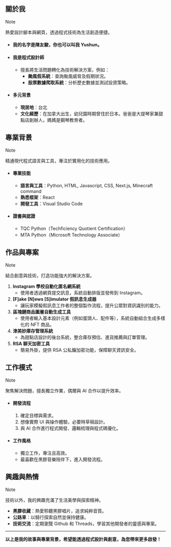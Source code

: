 ## 關於我

> [!NOTE]
> 熱愛設計腳本與網頁，透過程式技術為生活創造便捷。

- #### 我的名字是陳友駿，你也可以叫我 **Yushun**。
- #### 我是程式設計師
  - 擅長將生活問題轉化為技術解決方案，例如：
    - **颱風假系統**：查詢颱風威脅及假期狀況。
    - **股票數據爬取系統**：分析歷史數據並測試投資策略。
- #### 多元背景
  - **現居地**：台北
  - **文化經歷**：在加拿大出生，幼兒園時期曾住於日本。爸爸是大提琴家兼甜點店創辦人，媽媽是鋼琴教育者。

## 專業背景

> [!NOTE]
> 精通現代程式語言與工具，專注於實用化的技術應用。

- #### 專業技能
  - **語言與工具**：Python, HTML, Javascript, CSS, Next.js, Minecraft command
  - **熟悉框架**：React
  - **開發工具**：Visual Studio Code
- #### 證書與認證
  - TQC Python（Techficiency Quotient Certification）
  - MTA Python（Microsoft Technology Associate）

## 作品與專案

> [!NOTE]
> 結合創意與技術，打造功能強大的解決方案。

1. **Instagram 學校自動化匿名網系統**
   - 使用者透過網頁提交訊息，系統自動排版並發佈到 Instagram。
2. **[F]ake [N]ews [S]imulator 假訊息生成器**
   - 讓玩家模擬假訊息工作者的整個製作流程，提升公眾對資訊識別的能力。
3. **區塊鏈商品圖層自動生成工具**
   - 使用者輸入基本設計元素（例如蛋頭人、配件等），系統自動組合生成多樣化的 NFT 商品。
4. **津美妙庫存管理系統**
   - 為甜點店設計的後台系統，整合庫存預估、進貨推薦與訂單管理。
5. **RSA 聊天加密工具**
   - 簡易外掛，提供 RSA 公私鑰加密功能，保障聊天資訊安全。

## 工作模式

> [!NOTE]
> 聚焦解決問題，擅長獨立作業，偶爾與 AI 合作以提升效率。

- #### 開發流程
  1. 確定目標與需求。
  2. 想像實際 UI 與操作體驗，必要時草稿設計。
  3. 與 AI 合作進行程式開發、邏輯梳理與程式碼優化。
- #### 工作風格
  - 獨立工作，專注且高效。
  - 最喜歡在黑膠音樂陪伴下，進入開發流程。

## 興趣與熱情

> [!NOTE]
> 技術以外，我的興趣充滿了生活美學與探索精神。

- **黑膠收藏**：熱愛聆聽黑膠唱片，追求純粹音質。
- **公路車**：以騎行探索自然並保持健康。
- **技術交流**：定期瀏覽 Github 和 Threads，學習其他開發者的靈感與專案。

---

**以上是我的故事與專業背景，希望能透過程式設計與創意，為您帶來更多啟發！**
